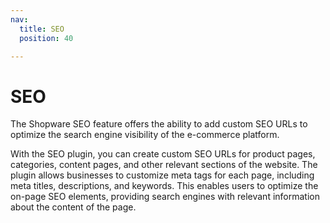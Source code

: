 ```yaml
---
nav:
  title: SEO
  position: 40

---
```


# SEO

The Shopware SEO feature offers the ability to add custom SEO URLs to optimize the search engine visibility of the e-commerce platform.

With the SEO plugin, you can create custom SEO URLs for product pages, categories, content pages, and other relevant sections of the website. The plugin allows businesses to customize meta tags for each page, including meta titles, descriptions, and keywords. This enables users to optimize the on-page SEO elements, providing search engines with relevant information about the content of the page.

